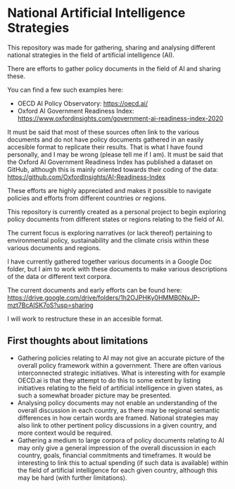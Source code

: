 # National Artificial Intelligence Strategies

This repository was made for gathering, sharing and analysing different national strategies in the field of artificial intelligence (AI).

There are efforts to gather policy documents in the field of AI and sharing these.

You can find a few such examples here:
- OECD AI Policy Observatory: https://oecd.ai/
- Oxford AI Government Readiness Index: https://www.oxfordinsights.com/government-ai-readiness-index-2020

It must be said that most of these sources often link to the various documents and do not have policy documents gathered in an easily accesible format to replicate their results. That is what I have found personally, and I may be wrong (please tell me if I am). It must be said that the Oxford AI Government Readiness Index has published a dataset on GitHub, although this is mainly oriented towards their coding of the data:
https://github.com/OxfordInsights/AI-Readiness-Index

These efforts are highly appreciated and makes it possible to navigate policies and efforts from different countries or regions.

This repository is currently created as a personal project to begin exploring policy documents from different states or regions relating to the field of AI. 

The current focus is exploring narratives (or lack thereof) pertaining to environmental policy, sustainability and the climate crisis within these various documents and regions.

I have currently gathered together various documents in a Google Doc folder, but I aim to work with these documents to make various descriptions of the data or different text corpora.

The current documents and early efforts can be found here:
https://drive.google.com/drive/folders/1h2OJPHKy0HMMB0NxJP-mzt7BcAISK7oS?usp=sharing

I will work to restructure these in an accesible format.

## First thoughts about limitations
- Gathering policies relating to AI may not give an accurate picture of the overall policy framework within a government. There are often various interconnected strategic initiatives. What is interesting with for example OECD.ai is that they attempt to do this to some extent by listing initiatives relating to the field of artificial intelligence in given states, as such a somewhat broader picture may be presented.
- Analysing policy documents may not enable an understanding of the overall discussion in each country, as there may be regional semantic differences in how certain words are framed. National strategies may also link to other pertinent policy discussions in a given country, and more context would be required.
- Gathering a medium to large corpora of policy documents relating to AI may only give a general impression of the overall discussion in each country, goals, financial commitments and timeframes. It would be interesting to link this to actual spending (if such data is available) within the field of artificial intelligence for each given country, although this may be hard (with further limitations).
